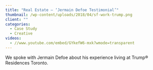 ```yaml
---
title: "Real Estate – ‘Jermain Defoe Testimonial’"
thumbnail: /wp-content/uploads/2018/04/sf-work-trump.png
client: ""
categories:
  - Case Study
  - Creative
videos:
  - //www.youtube.com/embed/GYkefW6-mxk?wmode=transparent
---
```

<p>
 We spoke with Jermain Defoe about his experience
                              living at Trump® Residences Toronto.
</p>

